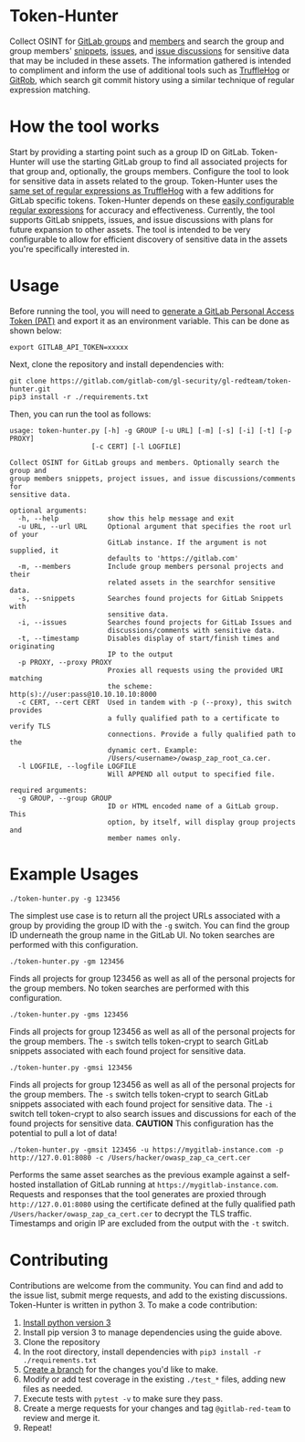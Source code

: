 # Token-Hunter

Collect OSINT for [GitLab groups](https://docs.gitlab.com/ee/user/group/) and [members](https://docs.gitlab.com/ee/user/project/members/#share-project-with-group) and search the group and group members' [snippets](https://docs.gitlab.com/ee/user/snippets.html), [issues](https://docs.gitlab.com/ee/user/project/issues/), and [issue discussions](https://docs.gitlab.com/ee/api/discussions.html#discussions-api) for sensitive data that may be included in these assets. The information gathered is intended to compliment and inform the use of additional tools such as [TruffleHog](https://github.com/dxa4481/truffleHog) or [GitRob](https://github.com/michenriksen/gitrob), which search git commit history using a similar technique of regular expression matching.  

# How the tool works

Start by providing a starting point such as a group ID on GitLab.  Token-Hunter will use the starting GitLab group to find all associated projects for that group and, optionally, the groups members.  Configure the tool to look for sensitive data in assets related to the group.  Token-Hunter uses the [same set of regular expressions as TruffleHog](https://github.com/dxa4481/truffleHogRegexes) with a few additions for GitLab specific tokens.  Token-Hunter depends on these [easily configurable regular expressions](https://gitlab.com/gitlab-com/gl-security/gl-redteam/token-hunter/blob/master/regexes.json) for accuracy and effectiveness.  Currently, the tool supports GitLab snippets, issues, and issue discussions with plans for future expansion to other assets.  The tool is intended to be very configurable to allow for efficient discovery of sensitive data in the assets you're specifically interested in.

# Usage

Before running the tool, you will need to [generate a GitLab Personal Access Token (PAT)](https://docs.gitlab.com/ee/user/profile/personal_access_tokens.html) and export it as an environment variable. This can be done as shown below:

```
export GITLAB_API_TOKEN=xxxxx
```

Next, clone the repository and install dependencies with:

```
git clone https://gitlab.com/gitlab-com/gl-security/gl-redteam/token-hunter.git
pip3 install -r ./requirements.txt
```

Then, you can run the tool as follows:

```
usage: token-hunter.py [-h] -g GROUP [-u URL] [-m] [-s] [-i] [-t] [-p PROXY]
                    [-c CERT] [-l LOGFILE]

Collect OSINT for GitLab groups and members. Optionally search the group and
group members snippets, project issues, and issue discussions/comments for
sensitive data.

optional arguments:
  -h, --help            show this help message and exit
  -u URL, --url URL     Optional argument that specifies the root url of your
                        GitLab instance. If the argument is not supplied, it
                        defaults to 'https://gitlab.com'
  -m, --members         Include group members personal projects and their
                        related assets in the searchfor sensitive data.
  -s, --snippets        Searches found projects for GitLab Snippets with
                        sensitive data.
  -i, --issues          Searches found projects for GitLab Issues and
                        discussions/comments with sensitive data.
  -t, --timestamp       Disables display of start/finish times and originating
                        IP to the output
  -p PROXY, --proxy PROXY
                        Proxies all requests using the provided URI matching
                        the scheme: http(s)://user:pass@10.10.10.10:8000
  -c CERT, --cert CERT  Used in tandem with -p (--proxy), this switch provides
                        a fully qualified path to a certificate to verify TLS
                        connections. Provide a fully qualified path to the
                        dynamic cert. Example:
                        /Users/<username>/owasp_zap_root_ca.cer.
  -l LOGFILE, --logfile LOGFILE
                        Will APPEND all output to specified file.

required arguments:
  -g GROUP, --group GROUP
                        ID or HTML encoded name of a GitLab group. This
                        option, by itself, will display group projects and
                        member names only.
```

# Example Usages

`./token-hunter.py -g 123456`

The simplest use case is to return all the project URLs associated with a group by providing the group ID with the `-g` switch.  You can find the group ID underneath the group name in the GitLab UI.  No token searches are performed with this configuration.

`./token-hunter.py -gm 123456`

Finds all projects for group 123456 as well as all of the personal projects for the group members.  No token searches are performed with this configuration.

`./token-hunter.py -gms 123456`

Finds all projects for group 123456 as well as all of the personal projects for the group members.  The `-s` switch tells token-crypt to search GitLab snippets associated with each found project for sensitive data.

`./token-hunter.py -gmsi 123456`

Finds all projects for group 123456 as well as all of the personal projects for the group members.  The `-s` switch tells token-crypt to search GitLab snippets associated with each found project for sensitive data.  The `-i` switch tell token-crypt to also search issues and discussions  for each of the found projects for sensitive data.  **CAUTION** This configuration has the potential to pull a lot of data!

`./token-hunter.py -gmsit 123456 -u https://mygitlab-instance.com -p http://127.0.01:8080 -c /Users/hacker/owasp_zap_ca_cert.cer`

Performs the same asset searches as the previous example against a self-hosted installation of GitLab running at `https://mygitlab-instance.com`.  Requests and responses that the tool generates are proxied through `http://127.0.01:8080` using the certificate defined at the fully qualified path `/Users/hacker/owasp_zap_ca_cert.cer` to decrypt the TLS traffic.  Timestamps and origin IP are excluded from the output with the `-t` switch.

# Contributing

Contributions are welcome from the community.  You can find and add to the issue list, submit merge requests, and add to the existing discussions.  Token-Hunter is written in python 3.  To make a code contribution:

1. [Install python version 3](https://realpython.com/installing-python/)
1. Install pip version 3 to manage dependencies using the guide above.
1. Clone the repository
1. In the root directory, install dependencies with `pip3 install -r ./requirements.txt`
1. [Create a branch](https://docs.gitlab.com/ee/gitlab-basics/create-branch.html) for the changes you'd like to make.
1. Modify or add test coverage in the existing `./test_*` files, adding new files as needed.
1. Execute tests with `pytest -v` to make sure they pass.
1. Create a merge requests for your changes and tag `@gitlab-red-team` to review and merge it.
1. Repeat!
